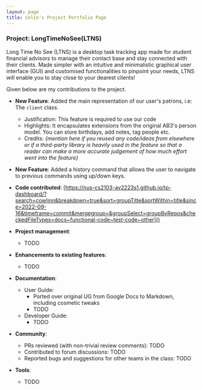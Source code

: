 ```yaml
---
layout: page
title: Colin's Project Portfolio Page
---
```


### Project: LongTimeNoSee(LTNS)

Long Time No See (LTNS) is a desktop task tracking app made for student financial advisors to manage their contact base and stay connected with their clients. Made simpler with an intuitive and minimalistic graphical user interface (GUI) and customised functionalities to pinpoint your needs, LTNS will enable you to stay close to your dearest clients!

Given below are my contributions to the project.

* **New Feature**: Added the main representation of our user's patrons, i.e: The `client` class.
  * Justification: This feature is required to use our code
  * Highlights:  It encapsulates extensions from the original AB3's person model. You can store birthdays, add notes, tag people etc.
  * Credits: *{mention here if you reused any code/ideas from elsewhere or if a third-party library is heavily used in the feature so that a reader can make a more accurate judgement of how much effort went into the feature}*

* **New Feature**: Added a history command that allows the user to navigate to previous commands using up/down keys.

* **Code contributed**: [https://nus-cs2103-ay2223s1.github.io/tp-dashboard/?search=cowlinn&breakdown=true&sort=groupTitle&sortWithin=title&since=2022-09-16&timeframe=commit&mergegroup=&groupSelect=groupByRepos&checkedFileTypes=docs~functional-code~test-code~other]()

* **Project management**:
  * TODO

* **Enhancements to existing features**:
  * TODO

* **Documentation**:
  * User Guide:
    * Ported over original UG from Google Docs to Markdown, including cosmetic tweaks 
    * TODO
  * Developer Guide:
    * TODO

* **Community**:
  * PRs reviewed (with non-trivial review comments): TODO
  * Contributed to forum discussions:  TODO
  * Reported bugs and suggestions for other teams in the class: TODO

* **Tools**:
  * TODO


